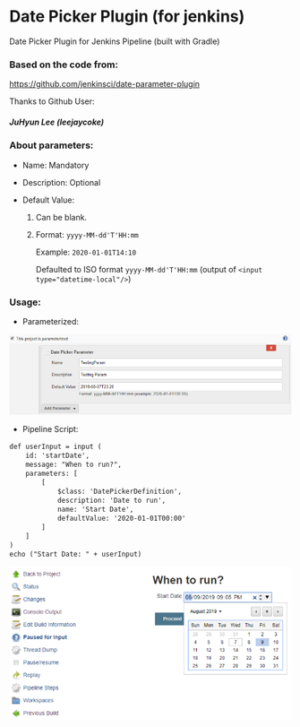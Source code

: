 # Date Picker Plugin (for jenkins)
Date Picker Plugin for Jenkins Pipeline (built with Gradle)

### Based on the code from:
https://github.com/jenkinsci/date-parameter-plugin

Thanks to Github User:
##### JuHyun Lee (leejaycoke)

### About parameters:

- Name: Mandatory
  
- Description: Optional
  
- Default Value:

  1. Can be blank.

  2. Format: `yyyy-MM-dd'T'HH:mm`

     Example: `2020-01-01T14:10`
 
     Defaulted to ISO format `yyyy-MM-dd'T'HH:mm` (output of `<input type="datetime-local"/>`)

### Usage:

- Parameterized:

![Screenshot](parameterized.png)

- Pipeline Script:

```
def userInput = input (
    id: 'startDate', 
    message: "When to run?", 
    parameters: [
        [
            $class: 'DatePickerDefinition', 
            description: 'Date to run', 
            name: 'Start Date', 
            defaultValue: '2020-01-01T00:00'
        ]
    ]
)
echo ("Start Date: " + userInput)
```

![Screenshot](userinput.png)
